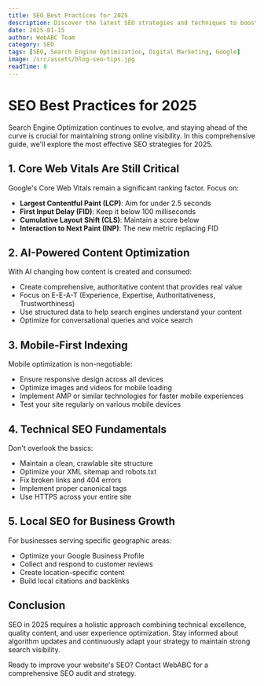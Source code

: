 ```yaml
---
title: SEO Best Practices for 2025
description: Discover the latest SEO strategies and techniques to boost your website's ranking in search engines
date: 2025-01-15
author: WebABC Team
category: SEO
tags: [SEO, Search Engine Optimization, Digital Marketing, Google]
image: /src/assets/blog-seo-tips.jpg
readTime: 8
---
```


# SEO Best Practices for 2025

Search Engine Optimization continues to evolve, and staying ahead of the curve is crucial for maintaining strong online visibility. In this comprehensive guide, we'll explore the most effective SEO strategies for 2025.

## 1. Core Web Vitals Are Still Critical

Google's Core Web Vitals remain a significant ranking factor. Focus on:

- **Largest Contentful Paint (LCP)**: Aim for under 2.5 seconds
- **First Input Delay (FID)**: Keep it below 100 milliseconds
- **Cumulative Layout Shift (CLS)**: Maintain a score below 
- **Interaction to Next Paint (INP)**: The new metric replacing FID

## 2. AI-Powered Content Optimization

With AI changing how content is created and consumed:

- Create comprehensive, authoritative content that provides real value
- Focus on E-E-A-T (Experience, Expertise, Authoritativeness, Trustworthiness)
- Use structured data to help search engines understand your content
- Optimize for conversational queries and voice search

## 3. Mobile-First Indexing

Mobile optimization is non-negotiable:

- Ensure responsive design across all devices
- Optimize images and videos for mobile loading
- Implement AMP or similar technologies for faster mobile experiences
- Test your site regularly on various mobile devices

## 4. Technical SEO Fundamentals

Don't overlook the basics:

- Maintain a clean, crawlable site structure
- Optimize your XML sitemap and robots.txt
- Fix broken links and 404 errors
- Implement proper canonical tags
- Use HTTPS across your entire site

## 5. Local SEO for Business Growth

For businesses serving specific geographic areas:

- Optimize your Google Business Profile
- Collect and respond to customer reviews
- Create location-specific content
- Build local citations and backlinks

## Conclusion

SEO in 2025 requires a holistic approach combining technical excellence, quality content, and user experience optimization. Stay informed about algorithm updates and continuously adapt your strategy to maintain strong search visibility.

Ready to improve your website's SEO? Contact WebABC for a comprehensive SEO audit and strategy.